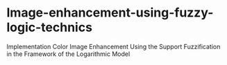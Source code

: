 # Image-enhancement-using-fuzzy-logic-technics
Implementation Color Image Enhancement Using the Support Fuzzification in the Framework of the Logarithmic Model
